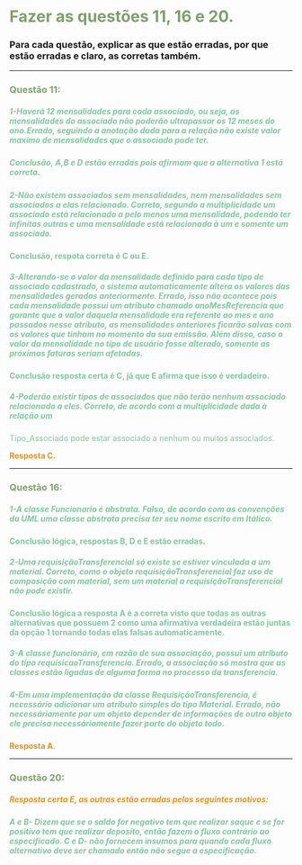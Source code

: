 # <span Style="color:#7EA16B">Fazer as questões 11, 16 e 20.</span>

### Para cada questão, explicar as que estão erradas, por que estão erradas e claro, as corretas também.

-----

### <span Style="color:#7EA16B">Questão 11:</span>

##### <span Style="color:#7EC99D">1-Haverá 12 mensalidades para cada associado, ou seja, as mensalidades do associado não poderão ultrapassar os 12 meses do ano.Errado, seguindo a anotação dada para a relação não existe valor maximo de mensalidades que o associado pode ter.</span>

##### **<span Style="color:#7EC99D">Conclusão, A,B e D estão erradas pois afirmam que a alternativa 1 está correta.</span>**

##### <span Style="color:#7EC99D">2-Não existem associados sem mensalidades, nem mensalidades sem associados a elas relacionado. Correto, segundo a multiplicidade um associado está relacionado a pelo menos uma mensalidade, podendo ter infinitas outras e uma mensalidade está relacionada à um e somente um associado.</span>

**<span Style="color:#7EC99D">Conclusão, respota correta é C ou E.</span>**

##### <span Style="color:#7EC99D">3-Alterando-se o valor da mensalidade definido para cada tipo de associado cadastrado, o sistema automaticamente altera os valores das mensalidades geradas anteriormente. Errado, isso não acontece pois cada mensalidade possui um atributo chamado anoMesReferencia que garante que o valor daquela mensalidade era referente ao mes e ano passados nesse atributo, as mensalidades anteriores ficarão salvas com os valores que tinham no momento da sua emissão. Além disso, caso o valor da mensalidade no tipo de usuário fosse alterado, somente as próximas faturas seriam afetadas.</span>
**<span Style="color:#7EC99D">Conclusão resposta certa é C, já que E afirma que isso é verdadeiro.</span>**

##### <span Style="color:#7EC99D">4-Poderão existir tipos de associados que não terão nenhum associado relacionado a eles. Correto, de acordo com a multiplicidade dada à relação um </span>
<span Style="color:#7EC99D">Tipo_Associado pode estar associado a nenhum ou muitos associados.</span>

**<span Style="color:#EC9219">Resposta C.</span>**

-----

### <span style="color:#7EA16B">Questão 16:</span>

##### <span Style="color:#7EC99D">1-A classe Funcionario é abstrata. Falso, de acordo com as convenções da UML uma classe abstrata precisa ter seu nome escrito em Itálico.</span>
**<span Style="color:#7EC99D">Conclusão lógica, respostas B, D e E estão erradas.</span>**

##### <span Style="color:#7EC99D">2-Uma requisiçãoTransferencial só existe se estiver vinculada a um material. Correto, como o objeto requisiçãoTransferencial faz uso de composição com material, sem um material a requisiçãoTransferencial não pode existir.</span>
<span Style="color:#7EC99D">**Conclusão lógica a resposta A é a correta visto que todas as outras alternativas que possuem 2 como uma afirmativa verdadeira estão juntas da opção 1 tornando todas elas falsas automaticamente.**</span>

##### <span Style="color:#7EC99D">3-A classe funcionário, em razão de sua associação, possui um atributo do tipo requisicaoTransferencia. Errado, a associação só mostra que as classes estão ligadas de alguma forma no processo da transferencia.</span>

##### <span Style="color:#7EC99D">4-Em uma implementação da classe RequisiçãoTransferencia, é necessário adicionar um atributo simples do tipo Material. Errado, não necessáriamente por um objeto depender de informações de outro objeto ele precisa necessáriamente fazer parte do objeto todo.</span>

**<span Style="color:#EC9219">Resposta A.</span>**

------

### <span style="color:#7EA16B">Questão 20:</span>

##### <span Style="color:#EC9219"> Resposta certa E, as outras estão erradas pelos seguintes motivos: </span>

##### <span Style="color:#7EC99D">A e B- Dizem que se o saldo for negativo tem que realizar saque e se for positivo tem que realizar deposito, então fazem o fluxo contrário ao especificado. C e D- não fornecem insumos para quando cada fluxo alternativo deve ser chamado então não segue a especificação.</span>











